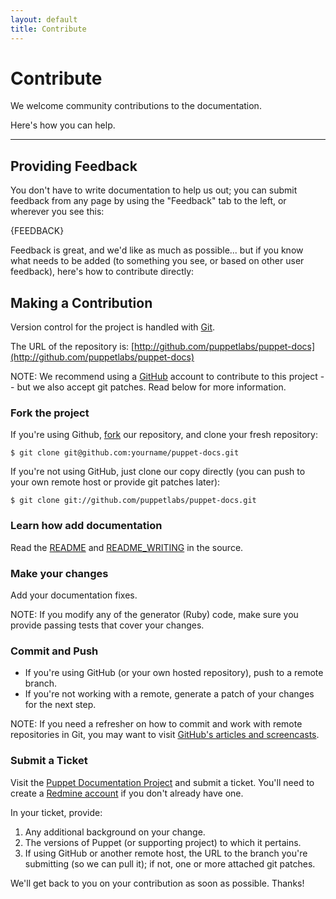```yaml
---
layout: default
title: Contribute
---
```


Contribute
==========

We welcome community contributions to the documentation.

Here's how you can help.

* * *

Providing Feedback
----------------

You don't have to write documentation to help us out; you can submit
feedback from any page by using the "Feedback" tab to the left, or
wherever you see this:

{FEEDBACK}

Feedback is great, and we'd like as much as possible... but if you
know what needs to be added (to something you see, or based on other
user feedback), here's how to contribute directly:

Making a Contribution
---------------------

Version control for the project is handled with
[Git](http://git-scm.com/).

The URL of the repository is: [http://github.com/puppetlabs/puppet-docs](http://github.com/puppetlabs/puppet-docs)

NOTE: We recommend using a [GitHub](http://github.com) account to
contribute to this project -- but we also accept git patches.  Read
below for more information.

### Fork the project

If you're using Github, [fork](http://help.github.com/forking/) our
repository, and clone your fresh repository:

    $ git clone git@github.com:yourname/puppet-docs.git

If you're not using GitHub, just clone our copy directly (you can push
to your own remote host or provide git patches later):

    $ git clone git://github.com/puppetlabs/puppet-docs.git

### Learn how add documentation

Read the
 [README](http://github.com/puppetlabs/puppet-docs/blob/master/README.markdown)
and [README_WRITING](http://github.com/puppetlabs/puppet-docs/blob/master/README_WRITING.markdown) in the source.

### Make your changes

Add your documentation fixes.

NOTE: If you modify any of the generator (Ruby) code, make sure you
provide passing tests that cover your changes.

### Commit and Push

* If you're using GitHub (or your own hosted repository), push to a
  remote branch.
* If you're not working with a remote, generate a patch of your
  changes for the next step.

NOTE: If you need a refresher on how to commit and work with remote
repositories in Git, you may want to visit [GitHub's articles and
screencasts](http://learn.github.com/).

### Submit a Ticket

Visit the [Puppet Documentation
Project](http://projects.puppetlabs.com/projects/puppet-docs/) and
submit a ticket.  You'll need to create a [Redmine
account](http://projects.puppetlabs.com/account/register) if you
don't already have one.

In your ticket, provide:

1. Any additional background on your change.
2. The versions of Puppet (or supporting project) to which it pertains.
3. If using GitHub or another remote host, the URL to the branch
   you're submitting (so we can pull it); if not, one or more attached
   git patches.

We'll get back to you on your contribution as soon as possible.  Thanks!


